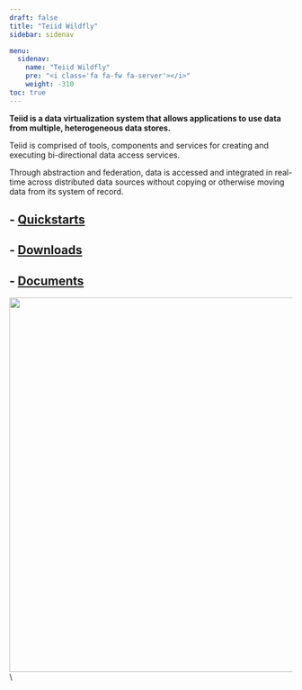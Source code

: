 ```yaml
---
draft: false
title: "Teiid Wildfly"
sidebar: sidenav

menu:
  sidenav:
    name: "Teiid Wildfly"
    pre: "<i class='fa fa-fw fa-server'></i>"
    weight: -310
toc: true
---
```


**Teiid is a data virtualization system that allows applications to use data from multiple, heterogeneous data stores.**

Teiid is comprised of tools, components and services for creating and executing bi-directional data access services.

Through abstraction and federation, data is accessed and integrated in real-time across distributed data sources without copying or otherwise moving data from its system of record.

## - [Quickstarts](./quickstart)

## - [Downloads](./downloads)

## - [Documents](./docs)

<div>
<img width="700" height="665" src="http://docs.jboss.org/teiid/teiid_architecture.png" frameborder="2" ></img>
</div>\
